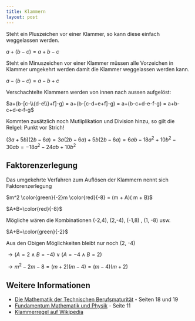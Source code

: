```yaml
---
title: Klammern
layout: post
---
```


Steht ein Pluszeichen vor einer Klammer, so kann diese einfach weggelassen werden.

$a+(b-c) = a+b-c$

Steht ein Minuszeichen vor einer Klammer müssen alle Vorzeichen in Klammer umgekehrt werden damit die Klammer weggelassen werden kann.

$a-(b-c) = a-b+c$


Verschachtelte Klammern werden von innen nach aussen aufgelöst:

$a+(b-[c-\\{d-e\\}+f]-g) = a+(b-[c-d+e+f]-g) = a+(b-c+d-e-f-g) = a+b-c+d-e-f-g$

Kommten zusätzlich noch Mutliplikation und Division hinzu, so gilt die Relgel: Punkt vor Strich!

$(3a+5b)(2b-6a) = 3a(2b-6a) + 5b(2b-6a) = 6ab-18a^2+10b^2-30ab = -18a^2 - 24ab + 10b^2$

## Faktorenzerlegung
Das umgekehrte Verfahren zum Auflösen der Klammern nennt sich Faktorenzerlegung

$m^2 \color{green}{-2}m \color{red}{-8}  = (m + A)( m + B)$

$A*B=\color{red}{-8}$

Mögliche wären die Kombinationen (-2,4), (2,-4), (-1,8) , (1, -8) usw.

$A+B=\color{green}{-2}$

Aus den Obigen Möglichkeiten bleibt nur noch (2, -4)

$\rightarrow (A = 2 \land B = -4) \lor (A = -4 \land B = 2)$

$\rightarrow m^2 -2m -8  = (m + 2)( m - 4) = (m - 4)( m + 2)$



## Weitere Informationen
* [Die Mathematik der Technischen Berufsmaturität](http://www.hep-verlag.ch/mathematik-tbm) - Seiten 18 und 19
* [Fundamentum Mathematik und Physik](http://www.ofv.ch/index.php?ID=bkDet&nr=2125) - Seite 11
* [Klammerregel auf Wikipedia](https://de.wikipedia.org/wiki/Klammerregel)
